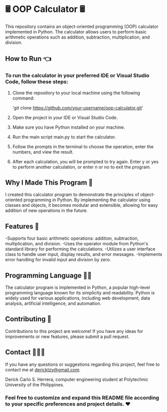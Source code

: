 # 🖩 OOP Calculator 🖩
This repository contains an object-oriented programming (OOP) calculator implemented in Python. The calculator allows users to perform basic arithmetic operations such as addition, subtraction, multiplication, and division.

## How to Run 👈
### To run the calculator in your preferred IDE or Visual Studio Code, follow these steps:

1. Clone the repository to your local machine using the following command:

   'git clone https://github.com/your-username/oop-calculator.git'

2. Open the project in your IDE or Visual Studio Code.
3. Make sure you have Python installed on your machine.
4. Run the main script main.py to start the calculator.
5. Follow the prompts in the terminal to choose the operation, enter the numbers, and view the result.
6. After each calculation, you will be prompted to try again. Enter y or yes to perform another calculation, or enter n or no to exit the program.

## Why I Made This Program 🤔
I created this calculator program to demonstrate the principles of object-oriented programming in Python. By implementing the calculator using classes and objects, it becomes modular and extensible, allowing for easy addition of new operations in the future.

## Features 🤖
-Supports four basic arithmetic operations: addition, subtraction, multiplication, and division.
-Uses the operator module from Python's standard library for performing the calculations.
-Utilizes a user interface class to handle user input, display results, and error messages.
-Implements error handling for invalid input and division by zero.

## Programming Language 👨‍💻
The calculator program is implemented in Python, a popular high-level programming language known for its simplicity and readability. Python is widely used for various applications, including web development, data analysis, artificial intelligence, and automation.

## Contributing 🤝
Contributions to this project are welcome! If you have any ideas for improvements or new features, please submit a pull request.

## Contact 📧👨‍💻
If you have any questions or suggestions regarding this project, feel free to contact me at dericktzy@gmail.com. 

Derick Carlo S. Herrera, computer engineering student at Polytechnic University of the Philippines.

### Feel free to customize and expand this README file according to your specific preferences and project details. ❤️
